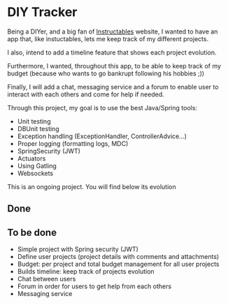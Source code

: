 # DIY Tracker

Being a DIYer, and a big fan of [Instructables](https://www.instructables.com/) website, I wanted to have an app that, like instuctables, lets me keep track of my different projects.

I also, intend to add a timeline feature that shows each project evolution. 

Furthermore, I wanted, throughout this app, to be able to keep track of my budget (because who wants to go bankrupt following his hobbies ;))

Finally, I will add a chat, messaging service and a forum to enable user to interact with each others and come for help if needed.

Through this project, my goal is to use the best Java/Spring tools:
- Unit testing
- DBUnit testing
- Exception handling (ExceptionHandler, ControllerAdvice...)
- Proper logging (formatting logs, MDC)
- SpringSecurity (JWT)
- Actuators
- Using Gatling
- Websockets

This is an ongoing project. You will find below its evolution

## Done

## To be done
- Simple project with Spring security (JWT)
- Define user projects (project details with comments and attachments)
- Budget: per project and total budget management for all user projects
- Builds timeline: keep track of projects evolution
- Chat between users
- Forum in order for users to get help from each others
- Messaging service
